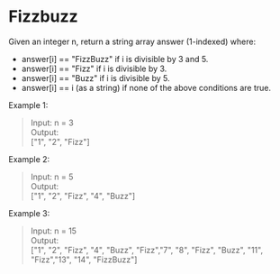 # Fizzbuzz

Given an integer n, return a string array answer (1-indexed) where:

- answer[i] == "FizzBuzz" if i is divisible by 3 and 5.
- answer[i] == "Fizz" if i is divisible by 3.
- answer[i] == "Buzz" if i is divisible by 5.
- answer[i] == i (as a string) if none of the above conditions are true.
 

Example 1:
> Input: n = 3  
Output:  
["1", "2", "Fizz"]

Example 2:

> Input: n = 5  
Output:  
["1", "2", "Fizz", "4", "Buzz"]

Example 3:
> Input: n = 15  
Output:  
["1", "2", "Fizz", "4", "Buzz", "Fizz","7", "8", "Fizz", "Buzz", "11", "Fizz","13", "14", "FizzBuzz"]
